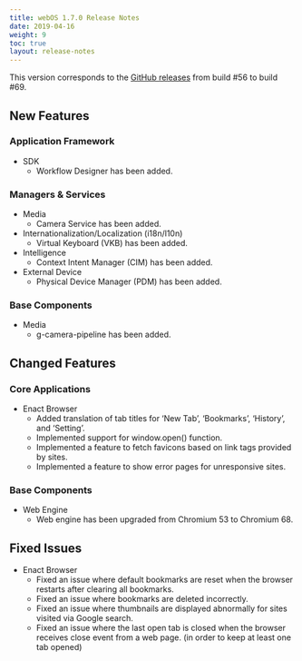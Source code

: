 ```yaml
---
title: webOS 1.7.0 Release Notes
date: 2019-04-16
weight: 9
toc: true
layout: release-notes
---
```


This version corresponds to the [GitHub releases](https://github.com/webosose/build-webos/releases) from build #56 to build #69.

## New Features

### Application Framework

* SDK
    * Workflow Designer has been added.

### Managers & Services

* Media
    * Camera Service has been added.
* Internationalization/Localization (i18n/l10n)
    * Virtual Keyboard (VKB) has been added.
* Intelligence
    * Context Intent Manager (CIM) has been added.
* External Device
    * Physical Device Manager (PDM) has been added.

### Base Components

* Media
    * g-camera-pipeline has been added.

## Changed Features

### Core Applications

* Enact Browser
    * Added translation of tab titles for ‘New Tab’, ‘Bookmarks’, ‘History’, and ‘Setting’.
    * Implemented support for window.open() function.
    * Implemented a feature to fetch favicons based on link tags provided by sites.
    * Implemented a feature to show error pages for unresponsive sites.

### Base Components

* Web Engine
    * Web engine has been upgraded from Chromium 53 to Chromium 68.

## Fixed Issues

* Enact Browser
    * Fixed an issue where default bookmarks are reset when the browser restarts after clearing all bookmarks.
    * Fixed an issue where bookmarks are deleted incorrectly.
    * Fixed an issue where thumbnails are displayed abnormally for sites visited via Google search.
    * Fixed an issue where the last open tab is closed when the browser receives close event from a web page. (in order to keep at least one tab opened)
